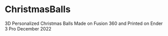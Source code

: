 # ChristmasBalls
3D Personalized Christmas Balls
Made on Fusion 360 and
Printed on Ender 3 Pro
December 2022
